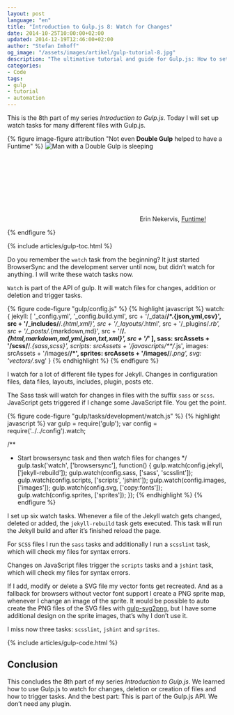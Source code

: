 ```yaml
---
layout: post
language: "en"
title: "Introduction to Gulp.js 8: Watch for Changes"
date: 2014-10-25T10:00:00+02:00
updated: 2014-12-19T12:46:00+02:00
author: "Stefan Imhoff"
og_image: "/assets/images/artikel/gulp-tutorial-8.jpg"
description: "The ultimative tutorial and guide for Gulp.js: How to set up a watch task, which triggers other tasks on file changes."
categories:
- Code
tags:
- gulp
- tutorial
- automation
---
```


This is the 8th part of my series *Introduction to Gulp.js*. Today I will set up watch tasks for many different files with Gulp.js.

{% figure image-figure attribution "Not even <strong>Double Gulp</strong> helped to have a Funtime" %}
<img src="/assets/images/artikel/gulp-tutorial-8.jpg" alt="Man with a Double Gulp is sleeping">
<p class="attribution-text"><svg class="attribution-icon-cc"><use xlink:href="#cc"></use></svg> Erin Nekervis, <a href="https://www.flickr.com/photos/theeerin/4701912791">Funtime!</a></p>
{% endfigure %}

{% include articles/gulp-toc.html %}

Do you remember the `watch` task from the beginning? It just started BrowserSync and the development server until now, but didn’t watch for anything. I will write these watch tasks now.

`Watch` is part of the API of gulp. It will watch files for changes, addition or deletion and trigger tasks.

{% figure code-figure "gulp/config.js" %}
{% highlight javascript %}
watch: {
  jekyll: [
    '_config.yml',
    '_config.build.yml',
    src + '/_data/**/*.{json,yml,csv}',
    src + '/_includes/**/*.{html,xml}',
    src + '/_layouts/*.html',
    src + '/_plugins/*.rb',
    src + '/_posts/*.{markdown,md}',
    src + '/**/*.{html,markdown,md,yml,json,txt,xml}',
    src + '/*'
  ],
  sass:    srcAssets + '/scss/**/*.{sass,scss}',
  scripts: srcAssets + '/javascripts/**/*.js',
  images:  srcAssets + '/images/**/*',
  sprites: srcAssets + '/images/**/*.png',
  svg:     'vectors/*.svg'
}
{% endhighlight %}
{% endfigure %}

I watch for a lot of different file types for Jekyll. Changes in configuration files, data files, layouts, includes, plugin, posts etc.

The Sass task will watch for changes in files with the suffix `sass` or `scss`. JavaScript gets triggered if I change some JavaScript file. You get the point.

{% figure code-figure "gulp/tasks/development/watch.js" %}
{% highlight javascript %}
var gulp   = require('gulp');
var config = require('../../config').watch;

/**
 * Start browsersync task and then watch files for changes
 */
gulp.task('watch', ['browsersync'], function() {
  gulp.watch(config.jekyll,  ['jekyll-rebuild']);
  gulp.watch(config.sass,    ['sass', 'scsslint']);
  gulp.watch(config.scripts, ['scripts', 'jshint']);
  gulp.watch(config.images,  ['images']);
  gulp.watch(config.svg,     ['copy:fonts']);
  gulp.watch(config.sprites, ['sprites']);
});
{% endhighlight %}
{% endfigure %}

I set up six watch tasks. Whenever a file of the Jekyll watch gets changed, deleted or added, the `jekyll-rebuild` task gets executed. This task will run the Jekyll build and after it’s finished reload the page.

For `SCSS` files I run the `sass` tasks and additionally I run a `scsslint` task, which will check my files for syntax errors.

Changes on JavaScript files trigger the `scripts` tasks and a `jshint` task, which will check my files for syntax errors.

If I add, modify or delete a SVG file my vector fonts get recreated. And as a fallback for browsers without vector font support I create a PNG sprite map, whenever I change an image of the sprite. It would be possible to auto create the PNG files of the SVG files with [gulp-svg2png](https://www.npmjs.org/package/gulp-svg2png/), but I have some additional design on the sprite images, that’s why I don’t use it.

I miss now three tasks: `scsslint`, `jshint` and `sprites`.

{% include articles/gulp-code.html %}

## Conclusion
This concludes the 8th part of my series *Introduction to Gulp.js*. We learned how to use Gulp.js to watch for changes, deletion or creation of files and how to trigger tasks. And the best part: This is part of the Gulp.js API. We don’t need any plugin.
